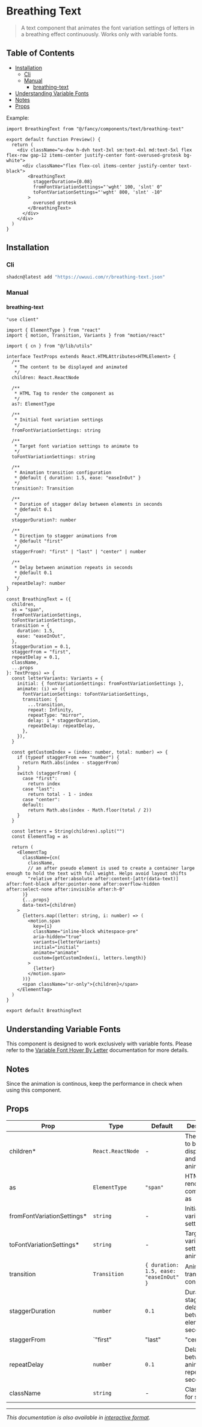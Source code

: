 # Breathing Text

> A text component that animates the font variation settings of letters in a breathing effect continuously. Works only with variable fonts.

## Table of Contents

- [Installation](#installation)
  - [Cli](#cli)
  - [Manual](#manual)
    - [breathing-text](#breathing-text)
- [Understanding Variable Fonts](#understanding-variable-fonts)
- [Notes](#notes)
- [Props](#props)

Example:

```tsx
import BreathingText from "@/fancy/components/text/breathing-text"

export default function Preview() {
  return (
    <div className="w-dvw h-dvh text-3xl sm:text-4xl md:text-5xl flex flex-row gap-12 items-center justify-center font-overused-grotesk bg-white">
      <div className="flex flex-col items-center justify-center text-black">
        <BreathingText
          staggerDuration={0.08}
          fromFontVariationSettings="'wght' 100, 'slnt' 0"
          toFontVariationSettings="'wght' 800, 'slnt' -10"
        >
          overused grotesk
        </BreathingText>
      </div>
    </div>
  )
}

```

## Installation

### Cli

```bash
shadcn@latest add "https://uwuui.com/r/breathing-text.json"
```

### Manual

#### breathing-text

```tsx
"use client"

import { ElementType } from "react"
import { motion, Transition, Variants } from "motion/react"

import { cn } from "@/lib/utils"

interface TextProps extends React.HTMLAttributes<HTMLElement> {
  /**
   * The content to be displayed and animated
   */
  children: React.ReactNode

  /**
   * HTML Tag to render the component as
   */
  as?: ElementType

  /**
   * Initial font variation settings
   */
  fromFontVariationSettings: string

  /**
   * Target font variation settings to animate to
   */
  toFontVariationSettings: string

  /**
   * Animation transition configuration
   * @default { duration: 1.5, ease: "easeInOut" }
   */
  transition?: Transition

  /**
   * Duration of stagger delay between elements in seconds
   * @default 0.1
   */
  staggerDuration?: number

  /**
   * Direction to stagger animations from
   * @default "first"
   */
  staggerFrom?: "first" | "last" | "center" | number

  /**
   * Delay between animation repeats in seconds
   * @default 0.1
   */
  repeatDelay?: number
}

const BreathingText = ({
  children,
  as = "span",
  fromFontVariationSettings,
  toFontVariationSettings,
  transition = {
    duration: 1.5,
    ease: "easeInOut",
  },
  staggerDuration = 0.1,
  staggerFrom = "first",
  repeatDelay = 0.1,
  className,
  ...props
}: TextProps) => {
  const letterVariants: Variants = {
    initial: { fontVariationSettings: fromFontVariationSettings },
    animate: (i) => ({
      fontVariationSettings: toFontVariationSettings,
      transition: {
        ...transition,
        repeat: Infinity,
        repeatType: "mirror",
        delay: i * staggerDuration,
        repeatDelay: repeatDelay,
      },
    }),
  }

  const getCustomIndex = (index: number, total: number) => {
    if (typeof staggerFrom === "number") {
      return Math.abs(index - staggerFrom)
    }
    switch (staggerFrom) {
      case "first":
        return index
      case "last":
        return total - 1 - index
      case "center":
      default:
        return Math.abs(index - Math.floor(total / 2))
    }
  }

  const letters = String(children).split("")
  const ElementTag = as

  return (
    <ElementTag
      className={cn(
        className,
        // an after pseudo element is used to create a container large enough to hold the text with full weight. Helps avoid layout shifts
        "relative after:absolute after:content-[attr(data-text)] after:font-black after:pointer-none after:overflow-hidden after:select-none after:invisible after:h-0"
      )}
      {...props}
      data-text={children}
    >
      {letters.map((letter: string, i: number) => (
        <motion.span
          key={i}
          className="inline-block whitespace-pre"
          aria-hidden="true"
          variants={letterVariants}
          initial="initial"
          animate="animate"
          custom={getCustomIndex(i, letters.length)}
        >
          {letter}
        </motion.span>
      ))}
      <span className="sr-only">{children}</span>
    </ElementTag>
  )
}

export default BreathingText

```

## Understanding Variable Fonts

This component is designed to work exclusively with variable fonts. Please refer to the [Variable Font Hover By Letter](https://uwuui.com/docs/components/text/variable-font-hover-by-letter#understanding-variable-fonts.md) documentation for more details.

## Notes

Since the animation is continous, keep the performance in check when using this component.

## Props

| Prop | Type | Default | Description |
|----------|----------|----------|----------|
| children* | `React.ReactNode` | - | The content to be displayed and animated |
| as | `ElementType` | `"span"` | HTML Tag to render the component as |
| fromFontVariationSettings* | `string` | - | Initial font variation settings |
| toFontVariationSettings* | `string` | - | Target font variation settings to animate to |
| transition | `Transition` | `{ duration: 1.5, ease: "easeInOut" }` | Animation transition configuration |
| staggerDuration | `number` | `0.1` | Duration of stagger delay between elements in seconds |
| staggerFrom | `"first" | "last" | "center" | number` | `"first"` | Direction to stagger animations from |
| repeatDelay | `number` | `0.1` | Delay between animation repeats in seconds |
| className | `string` | - | Class name for styling |

---

*This documentation is also available in [interactive format](https://uwuui.com/docs/components/components/text/breathing-text).*